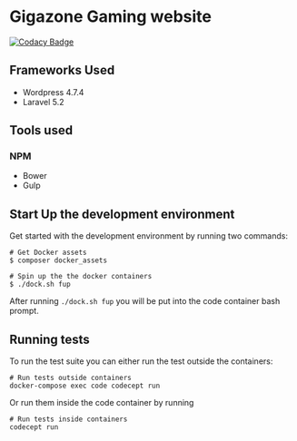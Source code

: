 # Gigazone Gaming website

[![Codacy Badge](https://api.codacy.com/project/badge/Grade/f9734ad5fcb24faa943fc7633ca07ef3)](https://www.codacy.com/app/paulbunyannet/gigazonegaming?utm_source=github.com&amp;utm_medium=referral&amp;utm_content=paulbunyancommunications/gigazonegaming&amp;utm_campaign=Badge_Grade)

## Frameworks Used
* Wordpress 4.7.4
* Laravel 5.2

## Tools used

### NPM
* Bower
* Gulp



## Start Up the development environment
Get started with the development environment by running two commands:
```
# Get Docker assets
$ composer docker_assets
```
```
# Spin up the the docker containers
$ ./dock.sh fup
```

After running ``./dock.sh fup`` you will be put into the code container bash prompt.

## Running tests

To run the test suite you can either run the test outside the containers:

```
# Run tests outside containers
docker-compose exec code codecept run
```
Or run them inside the code container by running

```
# Run tests inside containers
codecept run
```